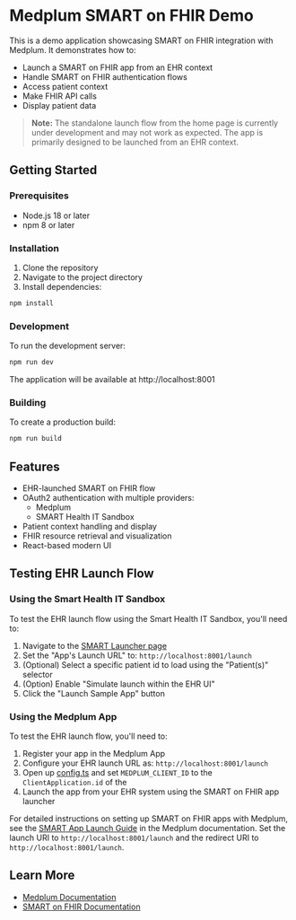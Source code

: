 # Medplum SMART on FHIR Demo

This is a demo application showcasing SMART on FHIR integration with Medplum. It demonstrates how to:

- Launch a SMART on FHIR app from an EHR context
- Handle SMART on FHIR authentication flows
- Access patient context
- Make FHIR API calls
- Display patient data

> **Note:** The standalone launch flow from the home page is currently under development and may not work as expected. The app is primarily designed to be launched from an EHR context.

## Getting Started

### Prerequisites

- Node.js 18 or later
- npm 8 or later

### Installation

1. Clone the repository
2. Navigate to the project directory
3. Install dependencies:

```bash
npm install
```

### Development

To run the development server:

```bash
npm run dev
```

The application will be available at http://localhost:8001

### Building

To create a production build:

```bash
npm run build
```

## Features

- EHR-launched SMART on FHIR flow
- OAuth2 authentication with multiple providers:
  - Medplum
  - SMART Health IT Sandbox
- Patient context handling and display
- FHIR resource retrieval and visualization
- React-based modern UI

## Testing EHR Launch Flow

### Using the Smart Health IT Sandbox

To test the EHR launch flow using the Smart Health IT Sandbox, you'll need to:

1. Navigate to the [SMART Launcher page](https://launch.smarthealthit.org)
2. Set the "App's Launch URL" to: `http://localhost:8001/launch`
3. (Optional) Select a specific patient id to load using the "Patient(s)" selector
4. (Option) Enable "Simulate launch within the EHR UI"
5. Click the "Launch Sample App" button

### Using the Medplum App

To test the EHR launch flow, you'll need to:

1. Register your app in the Medplum App
2. Configure your EHR launch URL as: `http://localhost:8001/launch`
3. Open up [config.ts](./src/config.ts) and set `MEDPLUM_CLIENT_ID` to the `ClientApplication.id` of the
4. Launch the app from your EHR system using the SMART on FHIR app launcher

For detailed instructions on setting up SMART on FHIR apps with Medplum, see the [SMART App Launch Guide](https://www.medplum.com/docs/integration/smart-app-launch) in the Medplum documentation. Set the launch URI to `http://localhost:8001/launch` and the redirect URI to `http://localhost:8001/launch`.

## Learn More

- [Medplum Documentation](https://www.medplum.com/docs)
- [SMART on FHIR Documentation](https://docs.smarthealthit.org/)
